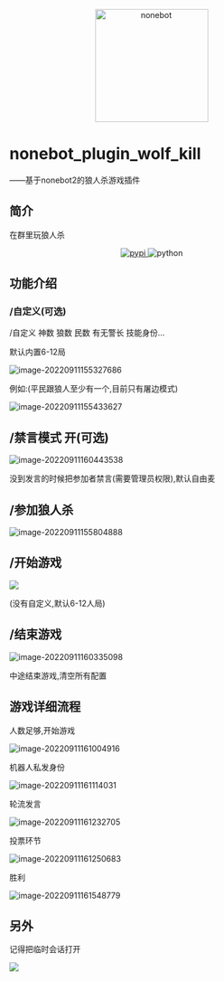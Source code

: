 <p align="center">
  <a href="https://v2.nonebot.dev/"><img src="https://v2.nonebot.dev/logo.png" width="200" height="200" alt="nonebot"></a>
</p>

# nonebot_plugin_wolf_kill

——基于nonebot2的狼人杀游戏插件

## 简介

在群里玩狼人杀

<p align="center">
  <a href="https://pypi.org/project/nonebot-plugin-wolf-kill/">
    <img src="https://img.shields.io/pypi/v/nonebot-plugin-wolf-kill.svg" alt="pypi">
  </a>
  <img src="https://img.shields.io/badge/python-3.7+-blue.svg" alt="python">
</p>

## 功能介绍

### /自定义(可选)

/自定义 神数 狼数 民数 有无警长 技能身份...

默认内置6-12局

![image-20220911155327686](https://c2cpicdw.qpic.cn/offpic_new/2553997408//2553997408-591548816-8A438D00E61BEFD29263CD8CE736FBBD/0)

例如:(平民跟狼人至少有一个,目前只有屠边模式)

![image-20220911155433627](https://c2cpicdw.qpic.cn/offpic_new/2553997408//2553997408-1058972522-6E4349F5BD2512DD9720B01EE75FBF70/0)

## /禁言模式 开(可选)

![image-20220911160443538](https://c2cpicdw.qpic.cn/offpic_new/2553997408//2553997408-4143705826-B74BDD8C1992AAF1C82007873A7211EA/0)

没到发言的时候把参加者禁言(需要管理员权限),默认自由麦

## /参加狼人杀

![image-20220911155804888](https://c2cpicdw.qpic.cn/offpic_new/2553997408//2553997408-533425835-B46A6A9D6268C926F6974845873816F3/0)

## /开始游戏

![](https://c2cpicdw.qpic.cn/offpic_new/2553997408//2553997408-261819240-6995762E2B1F29CDD5EC7173C4B3462C/0)

(没有自定义,默认6-12人局)

## /结束游戏

![image-20220911160335098](https://c2cpicdw.qpic.cn/offpic_new/2553997408//2553997408-3037391408-682331DD6D7077F8CD51C6E5353EB233/0)

中途结束游戏,清空所有配置

## 游戏详细流程

人数足够,开始游戏

![image-20220911161004916](https://c2cpicdw.qpic.cn/offpic_new/2553997408//2553997408-1551632577-BBF3007EF9DCF8A9CE5B956CFB5C3A1B/0)

机器人私发身份

![image-20220911161114031](https://c2cpicdw.qpic.cn/offpic_new/2553997408//2553997408-2115011916-CCFAAD4AA530D8BEE88F2E828F19CF81/0)

轮流发言

![image-20220911161232705](https://c2cpicdw.qpic.cn/offpic_new/2553997408//2553997408-432810983-96BBFBDF45207AB798B405F5060B5851/0)

投票环节

![image-20220911161250683](https://c2cpicdw.qpic.cn/offpic_new/2553997408//2553997408-2074920659-9A9A26A47FD8ADFFBE449F838F0AE63E/0)

胜利

![image-20220911161548779](https://c2cpicdw.qpic.cn/offpic_new/2553997408//2553997408-2463611318-F832E862DC9322FEA1D4D183FD6E8C4D/0)

## 另外

记得把临时会话打开

![](https://gchat.qpic.cn/gchatpic_new/3552789075/2088129482-2224600292-D74D73A9E2BB1685F3F2DA0B89A71134/0)
